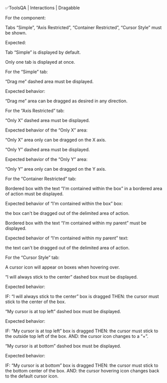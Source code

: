 ✅ToolsQA | Interactions | Dragabble

For the component:

Tabs “Simple”, “Axis Restricted”, “Container Restricted”, “Cursor Style” must be shown.

Expected:

Tab “Simple” is displayed by default.

Only one tab is displayed at once.

For the “Simple” tab:

“Drag me” dashed area must be displayed.

Expected behavior:

“Drag me” area can be dragged as desired in any direction.

For the “Axis Restricted” tab:

“Only X” dashed area must be displayed.

Expected behavior of the “Only X” area:

“Only X” area only can be dragged on the X axis.

“Only Y” dashed area must be displayed.

Expected behavior of the “Only Y” area:

“Only Y” area only can be dragged on the Y axis.

For the “Container Restricted” tab:

Bordered box with the text “I'm contained within the box” in a bordered area of action must be displayed.

Expected behavior of “I'm contained within the box” box:

the box can't be dragged out of the delimited area of action.

Bordered box with the text “I'm contained within my parent” must be displayed.

Expected behavior of “I'm contained within my parent” text:

the text can't be dragged out of the delimited area of action.

For the “Cursor Style” tab:

A cursor icon will appear on boxes when hovering over.

“I will always stick to the center” dashed box must be displayed.

Expected behavior:

IF: “I will always stick to the center” box is dragged THEN: the cursor must stick to the center of the box.

“My cursor is at top left” dashed box must be displayed.

Expected behavior:

IF: “My cursor is at top left” box is dragged THEN: the cursor must stick to the outside top left of the box. AND: the cursor icon changes to a “+”.

“My cursor is at bottom” dashed box must be displayed.

Expected behavior:

IF: “My cursor is at bottom” box is dragged THEN: the cursor must stick to the bottom center of the box. AND: the cursor hovering icon changes back to
the default cursor icon.
